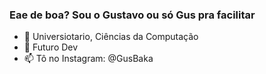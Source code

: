### Eae de boa? Sou o Gustavo ou só Gus pra facilitar

- 🌱 Universiotario, Ciências da Computação
- 💬 Futuro Dev
- 📫 Tô no Instagram: @GusBaka


